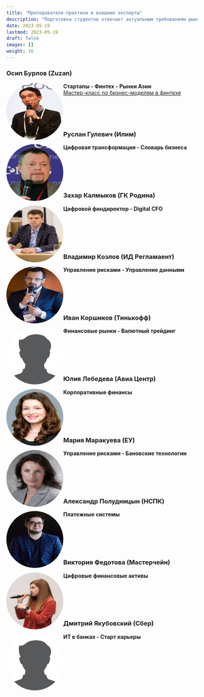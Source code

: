```yaml
---
title: "Преподаватели-практики и внешние эксперты"
description: "Подготовка студентов отвечает актуальным требованиям рынка труда."
date: 2023-05-19
lastmod: 2023-05-19
draft: false
images: []
weight: 16
---
```


### Осип Бурлов (Zuzan)

<img src="Osip_Burlov.jpeg" width="150" height="150" alt="Осип Бурлов"  style="border-radius: 50%" align="left"/>

**Стартапы - Финтех - Рынки Азии**
<br>[Мастер-класс по бизнес-моделям в финтехе](https://finec.mgimo.ru/blog/fintech-meeting-osip-burlov/)
<br>
<br>
<br>
<br>
<br>

### Руслан Гулевич (Илим)

<img src="Ruslan_Gulevich.jpg" width="150" height="150" alt="Руслан Гулевич" style="border-radius: 50%" align="left"/>

**Цифровая трансформация - Словарь бизнеса**
<br>
<br>
<br>
<br>
<br>
<br>

### Захар Калмыков (ГК Родина)

<img src="Zakhar_Kalmykov.jpg" width="150" height="150" alt="Захар Калмыков" style="border-radius: 50%" align="left"/>

**Цифровой финдиректор - Digital CFO**
<br>
<br>
<br>
<br>
<br>
<br>

### Владимир Козлов (ИД Регламаент)

<img src="Vladimir_Kozlov.jpg" width="150" height="150" alt="Владимир Козлов" style="border-radius: 50%" align="left"/>

**Управление рисками - Управление данными**
<br>
<br>
<br>
<br>
<br>
<br>

### Иван Коршиков (Тинькофф)

<img src="male_profile_picture.jpg" width="150" height="150" alt="Иван Коршиков" style="border-radius: 50%" align="left"/>

**Финансовые рынки - Валютный трейдинг**
<br>
<br>
<br>
<br>
<br>
<br>

### Юлия Лебедева (Авиа Центр)

<img src="Julia_Lebedeva.jpg" width="150" height="150" alt="Юлия Лебедева" style="border-radius: 50%" align="left"/>

**Корпоративные финансы**
<br>
<br>
<br>
<br>
<br>
<br>

### Мария Маракуева (ЕУ)

<img src="Maria_Marakueva.jpg" width="150" height="150" alt="Мария Маракуева" style="border-radius: 50%" align="left"/>

**Управление рисками - Бановские технологии**
<br>
<br>
<br>
<br>
<br>
<br>

### Александр Полудницын (НСПК)

<img src="Alexander_Poludnitsyn.jpg" width="150" height="150" alt="Александр Полудницын" style="border-radius: 50%" align="left"/>

**Платежные системы**
<br>
<br>
<br>
<br>
<br>
<br>

### Виктория Федотова (Мастерчейн)

<img src="Victoria _Fedotova.jpg" width="150" height="150" alt="Виктория Федотова" style="border-radius: 50%" align="left"/>

**Цифровые финансовые активы**
<br>
<br>
<br>
<br>
<br>
<br>

### Дмитрий Якубовский (Сбер)

<img src="male_profile_picture.jpg" width="150" height="150" alt="Дмитрий Якубовский" style="border-radius: 50%" align="left"/>

**ИТ в банках - Старт карьеры**
